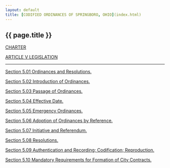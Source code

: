 ```yaml
---
layout: default 
title: [CODIFIED ORDINANCES OF SPRINGBORO, OHIO](index.html) 
---
```


{{ page.title }}
----------------

[CHARTER](1289a412.html)

[ARTICLE V LEGISLATION](1382a412.html)

---

[Section 5.01 Ordinances and Resolutions.](1384a412.html)

[Section 5.02 Introduction of Ordinances.](1388a412.html)

[Section 5.03 Passage of Ordinances.](138ca412.html)

[Section 5.04 Effective Date.](1391a412.html)

[Section 5.05 Emergency Ordinances.](1395a412.html)

[Section 5.06 Adoption of Ordinances by Reference.](139aa412.html)

[Section 5.07 Initiative and Referendum.](139ea412.html)

[Section 5.08 Resolutions.](13a3a412.html)

[Section 5.09 Authentication and Recording; Codification;
Reproduction.](13a7a412.html)

[Section 5.10 Mandatory Requirements for Formation of City
Contracts.](13ada412.html)
